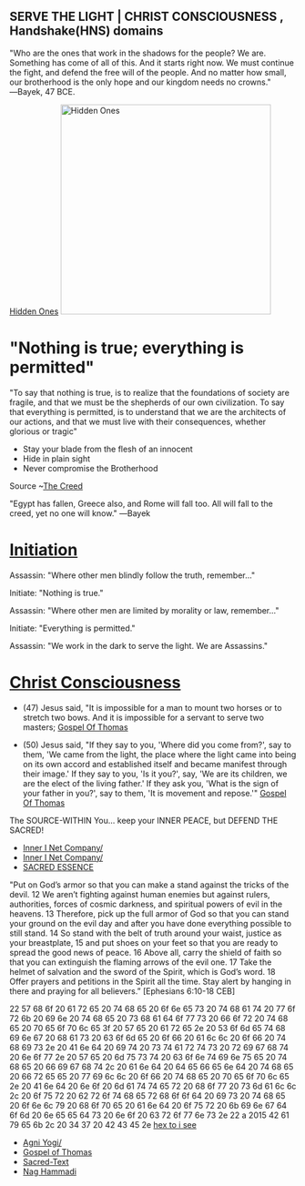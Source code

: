 ## SERVE THE LIGHT | CHRIST CONSCIOUSNESS , Handshake(HNS) domains
"Who are the ones that work in the shadows for the people? We are. Something has come of all of this. And it starts right now. We must continue the fight, and defend the free will of the people. And no matter how small, our brotherhood is the only hope and our kingdom needs no crowns."
―Bayek, 47 BCE.

[Hidden Ones](https://assassinscreed.fandom.com/wiki/Hidden_Ones#Behind%20the%20scenes)
<img src="https://static.wikia.nocookie.net/assassinscreed/images/7/79/ACO_logo.png/revision/latest?cb=20200509231847" alt="Hidden Ones" style="height: 369px; width:369px;"/>
# "Nothing is true; everything is permitted"

"To say that nothing is true, is to realize that the foundations of society are fragile, and that we must be the shepherds of our own civilization. To say that everything is permitted, is to understand that we are the architects of our actions, and that we must live with their consequences, whether glorious or tragic"

- Stay your blade from the flesh of an innocent
- Hide in plain sight
- Never compromise the Brotherhood

Source ~[The Creed](https://assassinscreed.fandom.com/wiki/The_Creed)

"Egypt has fallen, Greece also, and Rome will fall too. All will fall to the creed, yet no one will know."
―Bayek

# [Initiation](https://assassinscreed.fandom.com/wiki/Initiation_into_the_Assassin_Order)
Assassin: "Where other men blindly follow the truth, remember..."

Initiate: "Nothing is true."

Assassin: "Where other men are limited by morality or law, remember..."

Initiate: "Everything is permitted."

Assassin: "We work in the dark to serve the light. We are Assassins."


# [Christ Consciousness](http://christconsciousness.hns.to/)


- (47) Jesus said, "It is impossible for a man to mount two horses or to stretch two bows. And it is impossible for a servant to serve two masters; [Gospel Of Thomas](http://www.gnosis.org/naghamm/gthlamb.html)

- (50) Jesus said, "If they say to you, 'Where did you come from?', say to them, 'We came from the light, the place where the light came into being on its own accord and established itself and became manifest through their image.' If they say to you, 'Is it you?', say, 'We are its children, we are the elect of the living father.' If they ask you, 'What is the sign of your father in you?', say to them, 'It is movement and repose.'"
[Gospel Of Thomas](http://www.gnosis.org/naghamm/gthlamb.html)

The SOURCE-WITHIN You... keep your INNER PEACE, but DEFEND THE SACRED!

- [Inner I Net Company/](https://innerinetcompany.carrd.co/)
- [Inner I Net Company/](https://innerinetcompany.webflow.io/)
- [SACRED ESSENCE](http://inner.sacredessence.hns.to/)

"Put on God’s armor so that you can make a stand against the tricks of the devil. 12 We aren’t fighting against human enemies but against rulers, authorities, forces of cosmic darkness, and spiritual powers of evil in the heavens. 13 Therefore, pick up the full armor of God so that you can stand your ground on the evil day and after you have done everything possible to still stand. 14 So stand with the belt of truth around your waist, justice as your breastplate, 15 and put shoes on your feet so that you are ready to spread the good news of peace. 16 Above all, carry the shield of faith so that you can extinguish the flaming arrows of the evil one. 17 Take the helmet of salvation and the sword of the Spirit, which is God’s word. 18 Offer prayers and petitions in the Spirit all the time. Stay alert by hanging in there and praying for all believers.” [Ephesians 6:10-18 CEB]

22 57 68 6f 20 61 72 65 20 74 68 65 20 6f 6e 65 73 20 74 68 61 74 20 77 6f 72 6b 20 69 6e 20 74 68 65 20 73 68 61 64 6f 77 73 20 66 6f 72 20 74 68 65 20 70 65 6f 70 6c 65 3f 20 57 65 20 61 72 65 2e 20 53 6f 6d 65 74 68 69 6e 67 20 68 61 73 20 63 6f 6d 65 20 6f 66 20 61 6c 6c 20 6f 66 20 74 68 69 73 2e 20 41 6e 64 20 69 74 20 73 74 61 72 74 73 20 72 69 67 68 74 20 6e 6f 77 2e 20 57 65 20 6d 75 73 74 20 63 6f 6e 74 69 6e 75 65 20 74 68 65 20 66 69 67 68 74 2c 20 61 6e 64 20 64 65 66 65 6e 64 20 74 68 65 20 66 72 65 65 20 77 69 6c 6c 20 6f 66 20 74 68 65 20 70 65 6f 70 6c 65 2e 20 41 6e 64 20 6e 6f 20 6d 61 74 74 65 72 20 68 6f 77 20 73 6d 61 6c 6c 2c 20 6f 75 72 20 62 72 6f 74 68 65 72 68 6f 6f 64 20 69 73 20 74 68 65 20 6f 6e 6c 79 20 68 6f 70 65 20 61 6e 64 20 6f 75 72 20 6b 69 6e 67 64 6f 6d 20 6e 65 65 64 73 20 6e 6f 20 63 72 6f 77 6e 73 2e 22 a 2015 42 61 79 65 6b 2c 20 34 37 20 42 43 45 2e [hex to i see](https://www.binaryhexconverter.com/hex-to-ascii-text-converter)

- [Agni Yogi/](http://agniyoga.org/index.php)
- [Gospel of Thomas](http://www.gnosis.org/naghamm/gthlamb.html)
- [Sacred-Text](https://www.sacred-texts.com/)
- [Nag Hammadi](http://www.gnosis.org/naghamm/nhl.html/)
